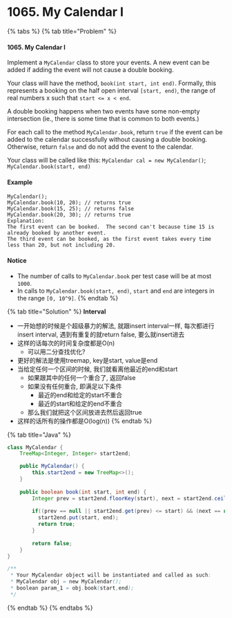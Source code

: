 # 1065. My Calendar I

{% tabs %}
{% tab title="Problem" %}
#### 1065. My Calendar I

Implement a `MyCalendar` class to store your events. A new event can be added if adding the event will not cause a double booking.

Your class will have the method, `book(int start, int end)`. Formally, this represents a booking on the half open interval `[start, end)`, the range of real numbers x such that `start <= x < end`.

A double booking happens when two events have some non-empty intersection \(ie., there is some time that is common to both events.\)

For each call to the method `MyCalendar.book`, return `true` if the event can be added to the calendar successfully without causing a double booking. Otherwise, return `false` and do not add the event to the calendar.

Your class will be called like this: `MyCalendar cal = new MyCalendar()`; `MyCalendar.book(start, end)`

#### Example

```text
MyCalendar();
MyCalendar.book(10, 20); // returns true
MyCalendar.book(15, 25); // returns false
MyCalendar.book(20, 30); // returns true
Explanation: 
The first event can be booked.  The second can't because time 15 is already booked by another event.
The third event can be booked, as the first event takes every time less than 20, but not including 20.
```

#### Notice

* The number of calls to `MyCalendar.book` per test case will be at most `1000`.
* In calls to `MyCalendar.book(start, end)`, `start` and `end` are integers in the range `[0, 10^9]`.
{% endtab %}

{% tab title="Solution" %}
**Interval**

* 一开始想的时候是个超级暴力的解法, 就跟insert interval一样, 每次都进行insert interval, 遇到有重复的就return false, 要么就insert进去
* 这样的话每次的时间复杂度都是O\(n\)
  * 可以用二分查找优化?
* 更好的解法是使用treemap, key是start, value是end
* 当给定任何一个区间的时候, 我们就看离他最近的end和start
  * 如果跟其中的任何一个重合了, 返回false
  * 如果没有任何重合, 即满足以下条件
    * 最近的end和给定的start不重合
    * 最近的start和给定的end不重合
  * 那么我们就把这个区间放进去然后返回true
* 这样的话所有的操作都是O\(log\(n\)\)
{% endtab %}

{% tab title="Java" %}
```java
class MyCalendar {
    TreeMap<Integer, Integer> start2end;

    public MyCalendar() {
        this.start2end = new TreeMap<>();
    }
    
    public boolean book(int start, int end) {
        Integer prev = start2end.floorKey(start), next = start2end.ceilingKey(start);
        
        if((prev == null || start2end.get(prev) <= start) && (next == null || end <= next)) {
          start2end.put(start, end);
          return true;
        }
        
        return false;
    }
}

/**
 * Your MyCalendar object will be instantiated and called as such:
 * MyCalendar obj = new MyCalendar();
 * boolean param_1 = obj.book(start,end);
 */
```
{% endtab %}
{% endtabs %}

